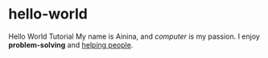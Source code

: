 # hello-world
Hello World Tutorial
My name is Ainina, and <i>computer</i> is my passion. I enjoy <b>problem-solving</b> and <ins>helping people</ins>.
